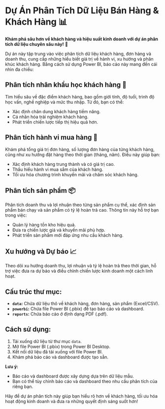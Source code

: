 # Dự Án Phân Tích Dữ Liệu Bán Hàng & Khách Hàng 📊

**Khám phá sâu hơn về khách hàng và hiệu suất kinh doanh với dự án phân tích dữ liệu chuyên sâu này!** 🚀

Dự án này tập trung vào việc phân tích dữ liệu khách hàng, đơn hàng và doanh thu, cung cấp những hiểu biết giá trị về hành vi, xu hướng và phân khúc khách hàng. Bằng cách sử dụng Power BI, báo cáo này mang đến cái nhìn đa chiều:

## **Phân tích nhân khẩu học khách hàng** 👥

Tìm hiểu sâu về đặc điểm khách hàng, bao gồm giới tính, độ tuổi, trình độ học vấn, nghề nghiệp và mức thu nhập. Từ đó, bạn có thể:

* Xác định chân dung khách hàng tiềm năng.
* Cá nhân hóa trải nghiệm khách hàng.
* Phát triển chiến lược tiếp thị hiệu quả hơn.

## **Phân tích hành vi mua hàng** 🛒

Khám phá tổng giá trị đơn hàng, số lượng đơn hàng của từng khách hàng, cũng như xu hướng đặt hàng theo thời gian (tháng, năm). Điều này giúp bạn:

* Xác định khách hàng trung thành và có giá trị cao.
* Thấu hiểu hành vi mua sắm của khách hàng.
* Tối ưu hóa chương trình khuyến mãi và chăm sóc khách hàng.

## **Phân tích sản phẩm** 📦

Phân tích doanh thu và lợi nhuận theo từng sản phẩm cụ thể, xác định sản phẩm bán chạy và sản phẩm có tỷ lệ hoàn trả cao. Thông tin này hỗ trợ bạn trong việc:

* Quản lý hàng tồn kho hiệu quả.
* Đưa ra chiến lược giá và khuyến mãi phù hợp.
* Phát triển sản phẩm mới đáp ứng nhu cầu khách hàng.

## **Xu hướng và Dự báo** 📈

Theo dõi xu hướng doanh thu, lợi nhuận và tỷ lệ hoàn trả theo thời gian, hỗ trợ việc đưa ra dự báo và điều chỉnh chiến lược kinh doanh một cách linh hoạt.

## Cấu trúc thư mục:

* **`data`:** Chứa dữ liệu thô về khách hàng, đơn hàng, sản phẩm (Excel/CSV).
* **`powerbi`:** Chứa file Power BI (.pbix) để tạo báo cáo và dashboard.
* **`reports`:** Chứa báo cáo ở định dạng PDF (.pdf).

## Cách sử dụng:

1. Tải xuống dữ liệu từ thư mục `data`.
2. Mở file Power BI (.pbix) trong Power BI Desktop.
3. Kết nối dữ liệu đã tải xuống với file Power BI.
4. Khám phá báo cáo và dashboard được tạo sẵn.

**Lưu ý:**

* Báo cáo và dashboard được xây dựng dựa trên dữ liệu mẫu. 
* Bạn có thể tùy chỉnh báo cáo và dashboard theo nhu cầu phân tích của riêng bạn.

Hãy để dự án phân tích này giúp bạn hiểu rõ hơn về khách hàng, tối ưu hóa hoạt động kinh doanh và đưa ra những quyết định sáng suốt hơn!
